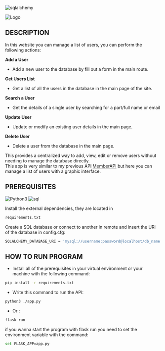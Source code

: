 ![sqlalchemy](https://cdn.discordapp.com/attachments/733391066136313879/1159942451570688041/FLASK_SQLALCHEMY.png?ex=6532db97&is=65206697&hm=e16a1a39930ef714968ac69ea8c422f7f1270ee4a7fe0bf7ae50fda387c52881&)

![Logo](https://img.shields.io/badge/Created%20by-GabryWasTaken-blue)
## DESCRIPTION
In this website you can manage a list of users, you can perform the following actions:  

**Add a User** 
 * Add a new user to the database by fill out a form in the main route.

**Get Users List**
 * Get a list of all the users in the database in the main page of the site. 

**Search a User** 
 * Get the details of a single user by searching for a part/full name or email 

**Update User**
* Update or modify an existing user details in the main page. 

**Delete User**
* Delete a user from the database in the main page. 

This provides a centralized way to add, view, edit or remove users without needing to manage the database directly. \
This app is very similar to my previous API [MemberAPI](https://github.com/GabryWasTaken/MemberAPI) but here you can manage a list of users with a graphic interface.
## PREREQUISITES

![Python3](https://img.shields.io/badge/Install-Python%203%20or%20greater-blue?link=https%3A%2F%2Fwww.python.org%2Fdownloads%2F) ![sql](https://img.shields.io/badge/install-SQLclient-orange)

Install the external dependencies, they are located in
```bash
requirements.txt
```
Create a SQL database or connect to another in remote and insert the URI of the database in config.cfg:
```bash
SQLALCHEMY_DATABASE_URI = 'mysql://username:password@localhost/db_name' #modify this
```
## HOW TO RUN PROGRAM

* Install all of the prerequisites in your virtual environment or your machine with the following command:
```bash
pip install -r requirements.txt
```
* Write this command to run the API:
```bash
python3 ./app.py
``` 
* Or : 
```bash
flask run
``` 
if you wanna start the program with flask run you need to set the environment variable with the command:
```bash
set FLASK_APP=app.py
``` 




